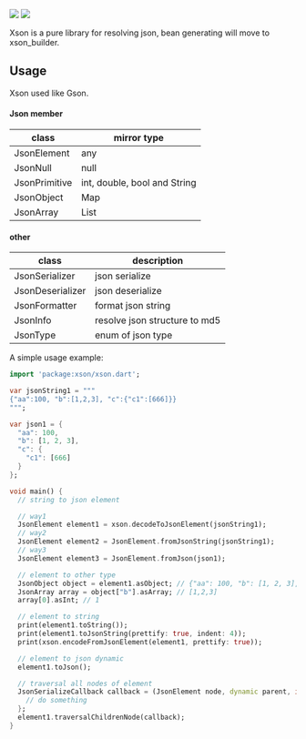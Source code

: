 ![](https://img.shields.io/badge/language-dart-orange.svg)
![](https://img.shields.io/badge/latest-1.0.2+1-green.svg) 
 
Xson is a pure library for resolving json, bean generating will move to xson_builder.

## Usage
Xson used like Gson.

#### Json member

| class         | mirror type                     |
| ------------- | ------------------------------- |
| JsonElement   | any                             |
| JsonNull      | null                            |
| JsonPrimitive | int, double, bool and String    |
| JsonObject    | Map                             |
| JsonArray     | List                            | 

#### other

| class            | description                   |
| ---------------- | ----------------------------- |
| JsonSerializer   | json serialize                |
| JsonDeserializer | json deserialize              |
| JsonFormatter    | format json string            |
| JsonInfo         | resolve json structure to md5 |
| JsonType         | enum of json type             | 


A simple usage example:

```dart
import 'package:xson/xson.dart';

var jsonString1 = """
{"aa":100, "b":[1,2,3], "c":{"c1":[666]}}
""";

var json1 = {
  "aa": 100,
  "b": [1, 2, 3],
  "c": {
    "c1": [666]
  }
};

void main() {
  // string to json element

  // way1
  JsonElement element1 = xson.decodeToJsonElement(jsonString1);
  // way2
  JsonElement element2 = JsonElement.fromJsonString(jsonString1);
  // way3
  JsonElement element3 = JsonElement.fromJson(json1);

  // element to other type
  JsonObject object = element1.asObject; // {"aa": 100, "b": [1, 2, 3], "c": {"c1": [666]}};
  JsonArray array = object["b"].asArray; // [1,2,3]
  array[0].asInt; // 1

  // element to string
  print(element1.toString());
  print(element1.toJsonString(prettify: true, indent: 4));
  print(xson.encodeFromJsonElement(element1, prettify: true));

  // element to json dynamic
  element1.toJson();

  // traversal all nodes of element
  JsonSerializeCallback callback = (JsonElement node, dynamic parent, int depth) {
    // do something
  };
  element1.traversalChildrenNode(callback);
}
```

